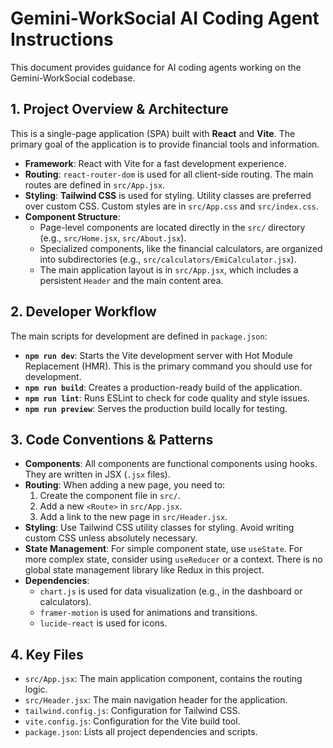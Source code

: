 # Gemini-WorkSocial AI Coding Agent Instructions

This document provides guidance for AI coding agents working on the Gemini-WorkSocial codebase.

## 1. Project Overview & Architecture

This is a single-page application (SPA) built with **React** and **Vite**. The primary goal of the application is to provide financial tools and information.

- **Framework**: React with Vite for a fast development experience.
- **Routing**: `react-router-dom` is used for all client-side routing. The main routes are defined in `src/App.jsx`.
- **Styling**: **Tailwind CSS** is used for styling. Utility classes are preferred over custom CSS. Custom styles are in `src/App.css` and `src/index.css`.
- **Component Structure**:
    - Page-level components are located directly in the `src/` directory (e.g., `src/Home.jsx`, `src/About.jsx`).
    - Specialized components, like the financial calculators, are organized into subdirectories (e.g., `src/calculators/EmiCalculator.jsx`).
    - The main application layout is in `src/App.jsx`, which includes a persistent `Header` and the main content area.

## 2. Developer Workflow

The main scripts for development are defined in `package.json`:

- **`npm run dev`**: Starts the Vite development server with Hot Module Replacement (HMR). This is the primary command you should use for development.
- **`npm run build`**: Creates a production-ready build of the application.
- **`npm run lint`**: Runs ESLint to check for code quality and style issues.
- **`npm run preview`**: Serves the production build locally for testing.

## 3. Code Conventions & Patterns

- **Components**: All components are functional components using hooks. They are written in JSX (`.jsx` files).
- **Routing**: When adding a new page, you need to:
    1. Create the component file in `src/`.
    2. Add a new `<Route>` in `src/App.jsx`.
    3. Add a link to the new page in `src/Header.jsx`.
- **Styling**: Use Tailwind CSS utility classes for styling. Avoid writing custom CSS unless absolutely necessary.
- **State Management**: For simple component state, use `useState`. For more complex state, consider using `useReducer` or a context. There is no global state management library like Redux in this project.
- **Dependencies**:
    - `chart.js` is used for data visualization (e.g., in the dashboard or calculators).
    - `framer-motion` is used for animations and transitions.
    - `lucide-react` is used for icons.

## 4. Key Files

- `src/App.jsx`: The main application component, contains the routing logic.
- `src/Header.jsx`: The main navigation header for the application.
- `tailwind.config.js`: Configuration for Tailwind CSS.
- `vite.config.js`: Configuration for the Vite build tool.
- `package.json`: Lists all project dependencies and scripts.

